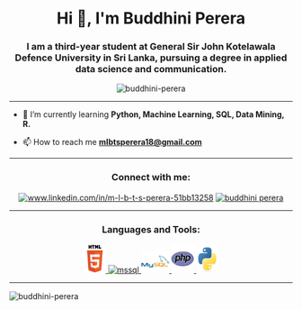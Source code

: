 <h1 align="center">Hi 👋, I'm Buddhini Perera</h1>
<h3 align="center">I am a third-year student at General Sir John Kotelawala Defence University in Sri Lanka, pursuing a degree in applied data science and communication.</h3>

<p align="center"> <img src="https://komarev.com/ghpvc/?username=buddhini-perera&label=Profile%20views&color=0e75b6&style=flat" alt="buddhini-perera" /> </p>

---

- 🌱 I’m currently learning **Python, Machine Learning, SQL, Data Mining, R.**

- 📫 How to reach me **mlbtsperera18@gmail.com**

---

<h3 align="center">Connect with me:</h3>
<p align="center">
<a href="https://linkedin.com/in/www.linkedin.com/in/m-l-b-t-s-perera-51bb13258" target="blank"><img align="center" src="https://raw.githubusercontent.com/rahuldkjain/github-profile-readme-generator/master/src/images/icons/Social/linked-in-alt.svg" alt="www.linkedin.com/in/m-l-b-t-s-perera-51bb13258" height="30" width="40" /></a>
<a href="https://fb.com/buddhini perera" target="blank"><img align="center" src="https://raw.githubusercontent.com/rahuldkjain/github-profile-readme-generator/master/src/images/icons/Social/facebook.svg" alt="buddhini perera" height="30" width="40" /></a>
</p>

---

<h3 align="center">Languages and Tools:</h3>
<p align="center"> <a href="https://www.w3.org/html/" target="_blank" rel="noreferrer"> <img src="https://raw.githubusercontent.com/devicons/devicon/master/icons/html5/html5-original-wordmark.svg" alt="html5" width="40" height="50"/> </a> <a href="https://www.microsoft.com/en-us/sql-server" target="_blank" rel="noreferrer"> <img src="https://www.svgrepo.com/show/303229/microsoft-sql-server-logo.svg" alt="mssql" width="40" height="50"/> </a> <a href="https://www.mysql.com/" target="_blank" rel="noreferrer"> <img src="https://raw.githubusercontent.com/devicons/devicon/master/icons/mysql/mysql-original-wordmark.svg" alt="mysql" width="50" height="40"/> </a> <a href="https://www.php.net" target="_blank" rel="noreferrer"> <img src="https://raw.githubusercontent.com/devicons/devicon/master/icons/php/php-original.svg" alt="php" width="40" height="50"/> </a> <a href="https://www.python.org" target="_blank" rel="noreferrer"> <img src="https://raw.githubusercontent.com/devicons/devicon/master/icons/python/python-original.svg" alt="python" width="40" height="50"/> </a> </p>

---

<p><img align="center" src="https://github-readme-stats.vercel.app/api/top-langs?username=buddhini-perera&show_icons=true&locale=en&layout=compact" alt="buddhini-perera" /></p>

